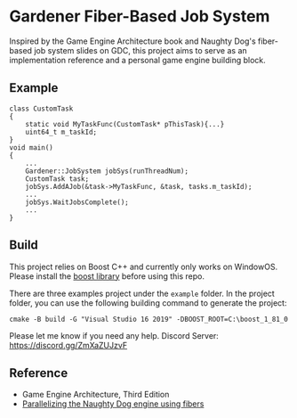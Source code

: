 # Gardener Fiber-Based Job System

Inspired by the Game Engine Architecture book and Naughty Dog's fiber-based job system slides on GDC, this project aims to serve as an implementation reference and a personal game engine building block.

## Example

```
class CustomTask
{
    static void MyTaskFunc(CustomTask* pThisTask){...}
    uint64_t m_taskId;
}
void main()
{
    ...
    Gardener::JobSystem jobSys(runThreadNum);
    CustomTask task;
    jobSys.AddAJob(&task->MyTaskFunc, &task, tasks.m_taskId);
    ...
    jobSys.WaitJobsComplete();
    ...
}
```

## Build

This project relies on Boost C++ and currently only works on WindowOS. Please install the [boost library](https://sourceforge.net/projects/boost/files/boost-binaries/) before using this repo. 

There are three examples project under the `example` folder. In the project folder, you can use the following building command to generate the project: 

`cmake -B build -G "Visual Studio 16 2019" -DBOOST_ROOT=C:\boost_1_81_0`

Please let me know if you need any help. Discord Server: https://discord.gg/ZmXaZUJzvF

## Reference

* Game Engine Architecture, Third Edition
* [Parallelizing the Naughty Dog engine using fibers](http://www.swedishcoding.com/2015/03/08/gdc-2015-presentation-parallelizing-the-naughty-dog-engine/)
